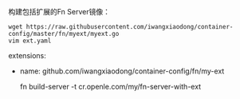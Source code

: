 
构建包括扩展的Fn Server镜像：

    wget https://raw.githubusercontent.com/iwangxiaodong/container-config/master/fn/myext/myext.go    
    vim ext.yaml
extensions:
  - name: github.com/iwangxiaodong/container-config/fn/my-ext
  
    fn build-server -t cr.openle.com/my/fn-server-with-ext
